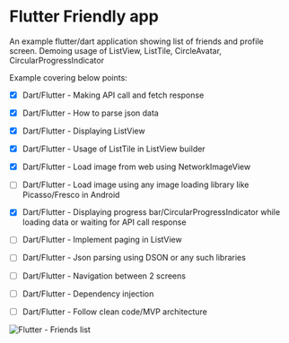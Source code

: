 # Flutter Friendly app

An example flutter/dart application showing list of friends and profile screen. Demoing usage of ListView, ListTile, CircleAvatar, CircularProgressIndicator

Example covering below points:
- [X] Dart/Flutter - Making API call and fetch response
- [X] Dart/Flutter - How to parse json data
- [X] Dart/Flutter - Displaying ListView
- [X] Dart/Flutter - Usage of ListTile in ListView builder
- [X] Dart/Flutter - Load image from web using NetworkImageView
- [ ] Dart/Flutter - Load image using any image loading library like Picasso/Fresco in Android
- [X] Dart/Flutter - Displaying progress bar/CircularProgressIndicator while loading data or waiting for API call response
- [ ] Dart/Flutter - Implement paging in ListView
- [ ] Dart/Flutter - Json parsing using DSON or any such libraries
- [ ] Dart/Flutter - Navigation between 2 screens
- [ ] Dart/Flutter - Dependency injection
- [ ] Dart/Flutter - Follow clean code/MVP architecture


![Flutter - Friends list](https://github.com/PareshMayani/Flutter-Friends/blob/master/screenshots/challenge_2_loading%20image%20from%20network.png)